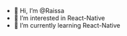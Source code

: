 - 👋 Hi, I’m @Raissa
- 👀 I’m interested in React-Native
- 🌱 I’m currently learning React-Native


<!---
RaissaStake/RaissaStake is a ✨ special ✨ repository because its `README.md` (this file) appears on your GitHub profile.
You can click the Preview link to take a look at your changes.
--->
